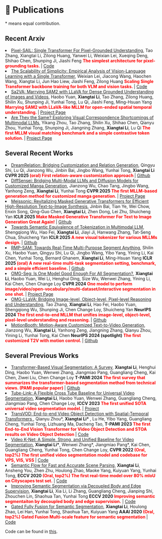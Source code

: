 # 📝 Publications  

\* means equal contribution.


## Recent Arxiv 


<li><a href="https://arxiv.org/abs/2504.10465">Pixel-SAIL: Single Transformer For Pixel-Grounded Understanding</a>,  
    Tao Zhang, Xiangtai Li, Zilong Huang, Yanwei Li, Weixian Lei, Xueqing Deng, Shihao Chen, Shunping Ji, Jiashi Feng
      <strong><span style="color:red"> The simplest architecture for pixel-grounding tasks. </span> </strong> | <a href="https://github.com/magic-research/Sa2VA">Code</a> </li>

<li><a href="https://arxiv.org/abs/2504.10462">The Scalability of Simplicity: Empirical Analysis of Vision-Language Learning with a Single Transformer</a>,  
     Weixian Lei, Jiacong Wang, Haochen Wang, Xiangtai Li, Jun Hao Liew, Jiashi Feng, Zilong Huang
      <strong><span style="color:red"> Scaling Single Transformer backbone training for both VLM and vision tasks. </span> </strong> | <a href="https://github.com/bytedance/SAIL">Code</a> </li>

<li><a href="https://arxiv.org/abs/2501.04001">Sa2VA: Marrying SAM2 with LLaVA for Dense Grounded Understanding of Images and Videos</a>,  
     Haobo Yuan, <strong>Xiangtai Li</strong>, Tao Zhang, Zilong Huang, Shilin Xu, Shunping Ji, Yunhai Tong, Lu Qi, Jiashi Feng, Ming-Hsuan Yang
      <strong><span style="color:red"> Marrying SAM2 with LLaVA-like MLLM for open-ended spatial temporal understanding. </span> </strong> | <a href="https://lxtgh.github.io/project/sa2va/">Project Page</a> </li>

<li><a href="https://arxiv.org/abs/2501.04670">Are They the Same? Exploring Visual Correspondence Shortcomings of Multimodal LLMs</a>,  
    Yikang Zhou, Tao Zhang, Shilin Xu, Shihao Chen, Qianyu Zhou, Yunhai Tong, Shunping Ji, Jiangning Zhang, <strong>Xiangtai Li</strong>, Lu Qi
      <strong><span style="color:red"> The first MLLM visual matching benchmark and a simple contrastive token solution. </span> </strong> | <a href="https://zhouyiks.github.io/projects/CoLVA/">Project Page</a> </li>


## Several Recent Works

<li><a href="https://arxiv.org/abs/2410.23280">DreamRelation: Bridging Customization and Relation Generation</a>,
    Qingyu Shi, Lu Qi, Jianzong Wu, Jinbin Bai, Jingbo Wang, Yunhai Tong, <strong>Xiangtai Li</strong>
      <strong>CVPR 2025<span style="color:red"> (oral) First relation-aware customization approach </span> </strong> | <a href="https://shi-qingyu.github.io/DreamRelation">Github</a> </li>

<li><a href="https://arxiv.org/abs/2412.07589">DiffSensei: Bridging Multi-Modal LLMs and Diffusion Models for Customized Manga Generation</a>,  
     Jianzong Wu, Chao Tang, Jingbo Wang, Yanhong Zeng, <strong>Xiangtai Li</strong>, Yunhai Tong
      <strong>CVPR 2025 <span style="color:red"> The first MLLM-based generation method for customized manga generation. </span> </strong> | <a href="https://jianzongwu.github.io/projects/diffsensei/">Project Page</a> </li>

<li><a href="https://arxiv.org/abs/2410.08261">Meissonic: Revitalizing Masked Generative Transformers for Efficient High-Resolution Text-to-Image Synthesis</a>,
    Jinbin Bai, Tian Ye, Wei Chow, Enxin Song, Qing-Guo Chen,  <strong>Xiangtai Li</strong>, Zhen Dong, Lei Zhu, Shuicheng Yan
      <strong>ICLR 2025<span style="color:red"> Make Masked Generative Transformer For Text to Image Generation Great Again! </span> </strong> | <a href="https://github.com/viiika/Meissonic">Github</a> </li>

<li><a href="https://arxiv.org/abs/2406.05127">Towards Semantic Equivalence of Tokenization in Multimodal LLM</a>,
    Shengqiong Wu, Hao Fei, <strong>Xiangtai Li</strong>, Jiayi Ji, Hanwang Zhang, Tat-Seng Chua, Shuicheng Yan
      <strong>ICLR 2025<span style="color:red"> A new visual tokenizer for various MLLMs design. </span> </strong> | <a href="https://sqwu.top/SeTok-web/">Github</a> </li>

<li><a href="https://arxiv.org/abs/2401.10228">RMP-SAM: Towards Real-Time Multi-Purpose Segment Anything</a>,
   Shilin Xu, Haobo Yuan, Qingyu Shi, Lu Qi, Jingbo Wang, Yibo Yang, Yining Li, Kai Chen, Yunhai Tong, Bernard Ghanem,  <strong>Xiangtai Li</strong>, Ming-Hsuan Yang
      <strong>ICLR 2025<span style="color:red"> (oral) A new real-time multi-task segmentation setting, benchmark, and a simple effcient baseline. </span> </strong> | <a href="https://github.com/xushilin1/RAP-SAM/">Github</a> </li>


<li><a href="https://arxiv.org/abs/2401.10229">OMG-Seg: Is One Model Good Enough For All Segmentation?</a>,  
     <strong>Xiangtai Li</strong>, Haobo Yuan, Wei Li, Henghui Ding, Size Wu, Wenwei Zhang, Yining Li, Kai Chen, Chen Change Loy
      <strong>CVPR 2024 <span style="color:red"> One model to perform image/video/open-vocabulary/multi-dataset/interactive segmentation in one shot. </span> </strong> | <a href=" https://lxtgh.github.io/project/omg_seg/">Project Page</a> </li>

<li><a href="https://arxiv.org/abs/2406.19389">OMG-LLaVA: Bridging Image-level, Object-level, Pixel-level Reasoning and Understanding</a>,  
     Tao Zhang, <strong>Xiangtai Li</strong>, Hao Fei, Haobo Yuan, Shengqiong Wu, Shunping Ji, Chen Change Loy, Shuicheng Yan
      <strong>NeurIPS 2024 <span style="color:red"> The first end-to-end MLLM that unifies image-level, object-level, pixel-level understanding and reasoning. </span> </strong> | <a href="https://github.com/lxtGH/OMG-Seg">Github</a> </li>

<li><a href="https://arxiv.org/abs/2406.17758">MotionBooth: Motion-Aware Customized Text-to-Video Generation</a>,  
     Jianzong Wu, <strong>Xiangtai Li</strong>, Yanhong Zeng, Jiangning Zhang, Qianyu Zhou, Yining Li, Yunhai Tong, Kai Chen
      <strong>NeurIPS 2024 (spotlight)<span style="color:red"> The first customized T2V with motion control. </span> </strong> | <a href="https://github.com/jianzongwu/MotionBooth">Github</a> </li>


## Several Previous Works

<li><a href="https://arxiv.org/abs/2304.09854">Transformer-Based Visual Segmentation: A Survey</a>,  
     <strong>Xiangtai Li</strong>, Henghui Ding, Haobo Yuan, Wenwei Zhang, Jiangmiao Pang, Guangliang Cheng, Kai Chen, Ziwei Liu, Chen Change Loy
      <strong>T-PAMI 2024 <span style="color:red"> The first survey that summarizes the transformer-based segmentation method from technical views. (PAMI popular paper) </span> </strong> | <a href="https://github.com/lxtGH/Awesome-Segmentation-With-Transformer">Github</a> </li>

<li><a href="https://arxiv.org/abs/2303.12782">Tube-Link: A Flexible Cross Tube Baseline for Universal Video Segmentation</a>,  
      <strong>Xiangtai Li</strong>, Haobo Yuan, Wenwei Zhang, Guangliang Cheng, Jiangmiao Pang, Chen Change Loy,
      <strong>ICCV 2023 <span style="color:red"> The first unified SOTA universal video segmentation model. </span> </strong> | <a href="https://github.com/lxtGH/Tube-Link">Project</a> </li>

<li><a href="https://arxiv.org/abs/2201.05047"> TransVOD: End-to-end Video Object Detection with Spatial-Temporal Transformers </a>,  
    Qianyu Zhou*,  <strong> Xiangtai Li* </strong>, Lu He, Yibo Yang, Guangliang Cheng, Yunhai Tong, Lizhuang Ma, Dacheng Tao,
      <strong>T-PAMI 2023 <span style="color:red"> The first End-to-End Vision Transformer for Video Object Detection and STOA results on Video Object Detection </span> </strong> | <a href="https://github.com/SJTU-LuHe/TransVOD">Code</a> </li>

<li><a href="https://arxiv.org/abs/2204.04656">Video K-Net: A Simple, Strong, and Unified Baseline for Video Segmentation</a>,  
      <strong>Xiangtai Li*</strong>, Wenwei Zhang*, Jiangmiao Pang*, Kai Chen, Guangliang Cheng, Yunhai Tong, Chen Change Loy,
      <strong>CVPR 2022 <span style="color:red">(Oral, top2%) The first unified video segmentation model and codebase for VPS, VIS, VSS</span> </strong> | <a href="https://github.com/lxtGH/Video-K-Net">Code</a> </li>

<li><a href="https://arxiv.org/abs/2002.10120">Semantic Flow for Fast and Accurate Scene Parsing</a>,  
      <strong>Xiangtai Li</strong>, Ansheng You, Zhen Zhu, Houlong Zhao, Maoke Yang, Kuiyuan Yang, Yunhai Tong,
      <strong>ECCV 2020 <span style="color:red">(Oral, top2%) The first real-time model over 80% mIoU on Cityscapes test set.</span></strong> | <a href="https://github.com/lxtGH/SFSegNets">Code</a> </li>

<li><a href="https://arxiv.org/abs/2007.10035">Improving Semantic Segmentation via Decoupled Body and Edge Supervision</a>,  
     <strong>Xiangtai Li</strong>, Xia Li, Li Zhang, Guangliang Cheng, Jianping Shi, Zhouchen Lin, Shaohua Tan, Yunhai Tong
      <strong>ECCV 2020 <span style="color:red"> Improving semantic segmentaiton by decoupled body and edge supervision.</span></strong> | <a href="https://github.com/lxtGH/DecoupleSegNets">Code</a> </li>

<li><a href="https://arxiv.org/abs/1904.01803">Gated Fully Fusion for Semantic Segmentation</a>,  
     <strong>Xiangtai Li</strong>, Houlong Zhao, Lei Han, Yunhai Tong, Shaohua Tan, Kuiyuan Yang
      <strong>AAAI 2020 <span style="color:red"> (Oral, top2%) Gated Fusion Multi-scale feature for semantic segmentation </span></strong> | <a href="https://github.com/lxtGH/DecoupleSegNets">Code</a> </li>

Code can be found in [this](https://github.com/lxtGH).